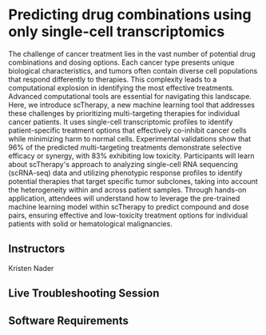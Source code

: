 # Predicting drug combinations using only single-cell transcriptomics
The challenge of cancer treatment lies in the vast number of potential drug combinations and dosing options. Each cancer type presents unique biological characteristics, and tumors often contain diverse cell populations that respond differently to therapies. This complexity leads to a computational explosion in identifying the most effective treatments. Advanced computational tools are essential for navigating this landscape.   Here, we introduce scTherapy, a new machine learning tool that addresses these challenges by prioritizing multi-targeting therapies for individual cancer patients. It uses single-cell transcriptomic profiles to identify patient-specific treatment options that effectively co-inhibit cancer cells while minimizing harm to normal cells. Experimental validations show that 96% of the predicted multi-targeting treatments demonstrate selective efficacy or synergy, with 83% exhibiting low toxicity.   Participants will learn about scTherapy's approach to analyzing single-cell RNA sequencing (scRNA-seq) data and utilizing phenotypic response profiles to identify potential therapies that target specific tumor subclones, taking into account the heterogeneity within and across patient samples. Through hands-on application, attendees will understand how to leverage the pre-trained machine learning model within scTherapy to predict compound and dose pairs, ensuring effective and low-toxicity treatment options for individual patients with solid or hematological malignancies.
## Instructors
Kristen Nader
## Live Troubleshooting Session
## Software Requirements